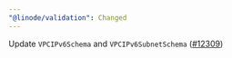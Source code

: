 ```yaml
---
"@linode/validation": Changed
---
```


Update `VPCIPv6Schema` and `VPCIPv6SubnetSchema` ([#12309](https://github.com/linode/manager/pull/12309))
